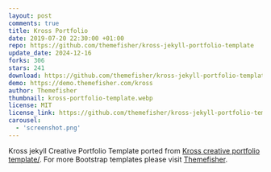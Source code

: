 ```yaml
---
layout: post
comments: true
title: Kross Portfolio
date: 2019-07-20 22:30:00 +01:00
repo: https://github.com/themefisher/kross-jekyll-portfolio-template
update_date: 2024-12-16
forks: 306
stars: 241
download: https://github.com/themefisher/kross-jekyll-portfolio-template/archive/master.zip
demo: https://demo.themefisher.com/kross
author: Themefisher
thumbnail: kross-portfolio-template.webp
license: MIT
license_link: https://github.com/themefisher/kross-jekyll-portfolio-template/blob/master/LICENSE.txt
carousel:
  - 'screenshot.png'
---
```


Kross jekyll Creative Portfolio Template ported from [Kross creative portfolio template/](https://themefisher.com/products/kross-creative-portfolio-template/).
For more Bootstrap templates please visit [Themefisher](https://www.themefisher.com).
